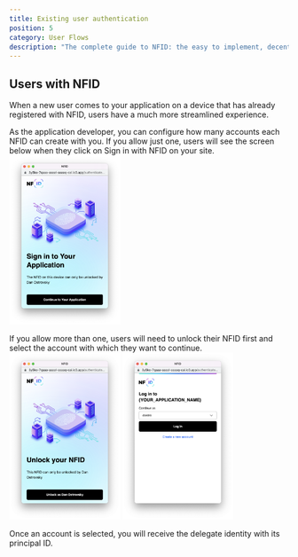 ```yaml
---
title: Existing user authentication
position: 5
category: User Flows
description: "The complete guide to NFID: the easy to implement, decentralized one-touch MFA and authorization platform."
---
```


## Users with NFID
When a new user comes to your application on a device that has already registered with NFID, users have a much more streamlined experience.

As the application developer, you can configure how many accounts each NFID can create with you. If you allow just one, users will see the screen below when they click on Sign in with NFID on your site.
<img src="single-persona-login.png" style="width:200px;margin:auto;"></img>

If you allow more than one, users will need to unlock their NFID first and select the account with which they want to continue.
<img src="unlock-nfid.png" style="width:200px;margin:auto;"></img>
<img src="account_selection_screen.png" style="width:200px;margin:auto;"></img>

Once an account is selected, you will receive the delegate identity with its principal ID.